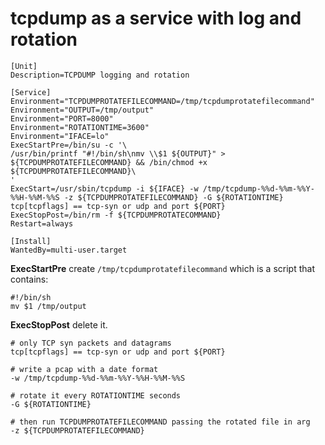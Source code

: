 # tcpdump as a service with log and rotation

```
[Unit]
Description=TCPDUMP logging and rotation

[Service]
Environment="TCPDUMPROTATEFILECOMMAND=/tmp/tcpdumprotatefilecommand"
Environment="OUTPUT=/tmp/output"
Environment="PORT=8000"
Environment="ROTATIONTIME=3600"
Environment="IFACE=lo"
ExecStartPre=/bin/su -c '\
/usr/bin/printf "#!/bin/sh\nmv \\$1 ${OUTPUT}" > ${TCPDUMPROTATEFILECOMMAND} && /bin/chmod +x ${TCPDUMPROTATEFILECOMMAND}\
'
ExecStart=/usr/sbin/tcpdump -i ${IFACE} -w /tmp/tcpdump-%%d-%%m-%%Y-%%H-%%M-%%S -z ${TCPDUMPROTATEFILECOMMAND} -G ${ROTATIONTIME} tcp[tcpflags] == tcp-syn or udp and port ${PORT}
ExecStopPost=/bin/rm -f ${TCPDUMPROTATECOMMAND}
Restart=always

[Install]
WantedBy=multi-user.target
```
**ExecStartPre** create `/tmp/tcpdumprotatefilecommand` which is a script that contains:
```
#!/bin/sh
mv $1 /tmp/output
```
**ExecStopPost** delete it.
```
# only TCP syn packets and datagrams
tcp[tcpflags] == tcp-syn or udp and port ${PORT}
```
```
# write a pcap with a date format
-w /tmp/tcpdump-%%d-%%m-%%Y-%%H-%%M-%%S
```
```
# rotate it every ROTATIONTIME seconds
-G ${ROTATIONTIME}
```
```
# then run TCPDUMPROTATEFILECOMMAND passing the rotated file in arg
-z ${TCPDUMPROTATEFILECOMMAND}
```